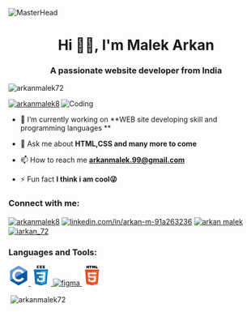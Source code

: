 ![MasterHead](https://jusmarktech.com/public/a/images/pages/web_development.gif)
<h1 align="center">Hi ✌🏻, I'm Malek Arkan</h1>
<h3 align="center">A passionate website developer from India</h3>
<p align="left"> <img src="https://komarev.com/ghpvc/?username=arkanmalek72&label=Profile%20views&color=0e75b6&style=flat" alt="arkanmalek72" /> </p>
<img align="right" alt="Coding" width="400" src="https://camo.githubusercontent.com/5ddf73ad3a205111cf8c686f687fc216c2946a75005718c8da5b837ad9de78c9/68747470733a2f2f7468756d62732e6766796361742e636f6d2f4576696c4e657874446576696c666973682d736d616c6c2e676966">

<p align="left"> <a href="https://twitter.com/arkanmalek8" target="blank"><img src="https://img.shields.io/twitter/follow/arkanmalek8?logo=twitter&style=for-the-badge" alt="arkanmalek8" /></a> </p>

- 🔭 I’m currently working on **WEB site developing skill and programming languages **

- 💬 Ask me about **HTML,CSS and many more to come**

- 📫 How to reach me **arkanmalek.99@gmail.com**

- ⚡ Fun fact **I think i am cool😜**

<h3 align="left">Connect with me:</h3>
<p align="left">
<a href="https://twitter.com/arkanmalek8" target="blank"><img align="center" src="https://raw.githubusercontent.com/rahuldkjain/github-profile-readme-generator/master/src/images/icons/Social/twitter.svg" alt="arkanmalek8" height="30" width="40" /></a>
<a href="https://linkedin.com/in/linkedin.com/in/arkan-m-91a263236" target="blank"><img align="center" src="https://raw.githubusercontent.com/rahuldkjain/github-profile-readme-generator/master/src/images/icons/Social/linked-in-alt.svg" alt="linkedin.com/in/arkan-m-91a263236" height="30" width="40" /></a>
<a href="https://stackoverflow.com/users/arkan malek" target="blank"><img align="center" src="https://raw.githubusercontent.com/rahuldkjain/github-profile-readme-generator/master/src/images/icons/Social/stack-overflow.svg" alt="arkan malek" height="30" width="40" /></a>
<a href="https://instagram.com/iarkan_72" target="blank"><img align="center" src="https://raw.githubusercontent.com/rahuldkjain/github-profile-readme-generator/master/src/images/icons/Social/instagram.svg" alt="iarkan_72" height="30" width="40" /></a>
</p>

<h3 align="left">Languages and Tools:</h3>
<p align="left"> <a href="https://www.cprogramming.com/" target="_blank" rel="noreferrer"> <img src="https://raw.githubusercontent.com/devicons/devicon/master/icons/c/c-original.svg" alt="c" width="40" height="40"/> </a> <a href="https://www.w3schools.com/css/" target="_blank" rel="noreferrer"> <img src="https://raw.githubusercontent.com/devicons/devicon/master/icons/css3/css3-original-wordmark.svg" alt="css3" width="40" height="40"/> </a> <a href="https://www.figma.com/" target="_blank" rel="noreferrer"> <img src="https://www.vectorlogo.zone/logos/figma/figma-icon.svg" alt="figma" width="40" height="40"/> </a> <a href="https://www.w3.org/html/" target="_blank" rel="noreferrer"> <img src="https://raw.githubusercontent.com/devicons/devicon/master/icons/html5/html5-original-wordmark.svg" alt="html5" width="40" height="40"/> </a> </p>

<p>&nbsp;<img align="center" src="https://github-readme-stats.vercel.app/api?username=arkanmalek72&show_icons=true&locale=en" alt="arkanmalek72" /></p>

